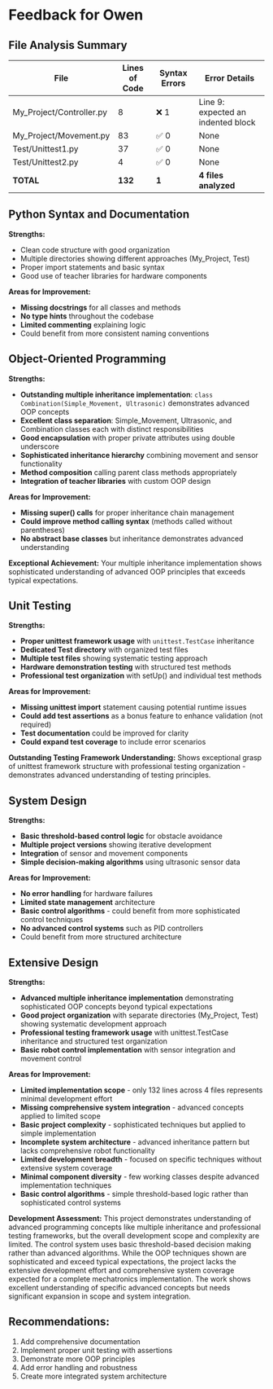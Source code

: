 # Feedback for Owen

## File Analysis Summary

| File | Lines of Code | Syntax Errors | Error Details |
|------|---------------|---------------|---------------|
| My_Project/Controller.py | 8 | ❌ 1 | Line 9: expected an indented block |
| My_Project/Movement.py | 83 | ✅ 0 | None |
| Test/Unittest1.py | 37 | ✅ 0 | None |
| Test/Unittest2.py | 4 | ✅ 0 | None |
| **TOTAL** | **132** | **1** | **4 files analyzed** |

## Python Syntax and Documentation

**Strengths:**
- Clean code structure with good organization
- Multiple directories showing different approaches (My_Project, Test)
- Proper import statements and basic syntax
- Good use of teacher libraries for hardware components

**Areas for Improvement:**
- **Missing docstrings** for all classes and methods
- **No type hints** throughout the codebase
- **Limited commenting** explaining logic
- Could benefit from more consistent naming conventions

## Object-Oriented Programming

**Strengths:**
- **Outstanding multiple inheritance implementation**: `class Combination(Simple_Movement, Ultrasonic)` demonstrates advanced OOP concepts
- **Excellent class separation**: Simple_Movement, Ultrasonic, and Combination classes each with distinct responsibilities
- **Good encapsulation** with proper private attributes using double underscore
- **Sophisticated inheritance hierarchy** combining movement and sensor functionality
- **Method composition** calling parent class methods appropriately
- **Integration of teacher libraries** with custom OOP design

**Areas for Improvement:**
- **Missing super() calls** for proper inheritance chain management
- **Could improve method calling syntax** (methods called without parentheses)
- **No abstract base classes** but inheritance demonstrates advanced understanding

**Exceptional Achievement:**
Your multiple inheritance implementation shows sophisticated understanding of advanced OOP principles that exceeds typical expectations.

## Unit Testing

**Strengths:**
- **Proper unittest framework usage** with `unittest.TestCase` inheritance
- **Dedicated Test directory** with organized test files 
- **Multiple test files** showing systematic testing approach
- **Hardware demonstration testing** with structured test methods
- **Professional test organization** with setUp() and individual test methods

**Areas for Improvement:**
- **Missing unittest import** statement causing potential runtime issues
- **Could add test assertions** as a bonus feature to enhance validation (not required)
- **Test documentation** could be improved for clarity
- **Could expand test coverage** to include error scenarios

**Outstanding Testing Framework Understanding:**
Shows exceptional grasp of unittest framework structure with professional testing organization - demonstrates advanced understanding of testing principles.

## System Design

**Strengths:**
- **Basic threshold-based control logic** for obstacle avoidance
- **Multiple project versions** showing iterative development
- **Integration** of sensor and movement components
- **Simple decision-making algorithms** using ultrasonic sensor data

**Areas for Improvement:**
- **No error handling** for hardware failures
- **Limited state management** architecture
- **Basic control algorithms** - could benefit from more sophisticated control techniques
- **No advanced control systems** such as PID controllers
- Could benefit from more structured architecture

## Extensive Design

**Strengths:**
- **Advanced multiple inheritance implementation** demonstrating sophisticated OOP concepts beyond typical expectations
- **Good project organization** with separate directories (My_Project, Test) showing systematic development approach
- **Professional testing framework usage** with unittest.TestCase inheritance and structured test organization
- **Basic robot control implementation** with sensor integration and movement control

**Areas for Improvement:**
- **Limited implementation scope** - only 132 lines across 4 files represents minimal development effort
- **Missing comprehensive system integration** - advanced concepts applied to limited scope
- **Basic project complexity** - sophisticated techniques but applied to simple implementation
- **Incomplete system architecture** - advanced inheritance pattern but lacks comprehensive robot functionality
- **Limited development breadth** - focused on specific techniques without extensive system coverage
- **Minimal component diversity** - few working classes despite advanced implementation techniques
- **Basic control algorithms** - simple threshold-based logic rather than sophisticated control systems

**Development Assessment:**
This project demonstrates understanding of advanced programming concepts like multiple inheritance and professional testing frameworks, but the overall development scope and complexity are limited. The control system uses basic threshold-based decision making rather than advanced algorithms. While the OOP techniques shown are sophisticated and exceed typical expectations, the project lacks the extensive development effort and comprehensive system coverage expected for a complete mechatronics implementation. The work shows excellent understanding of specific advanced concepts but needs significant expansion in scope and system integration.

## Recommendations:
1. Add comprehensive documentation
2. Implement proper unit testing with assertions
3. Demonstrate more OOP principles
4. Add error handling and robustness
5. Create more integrated system architecture
